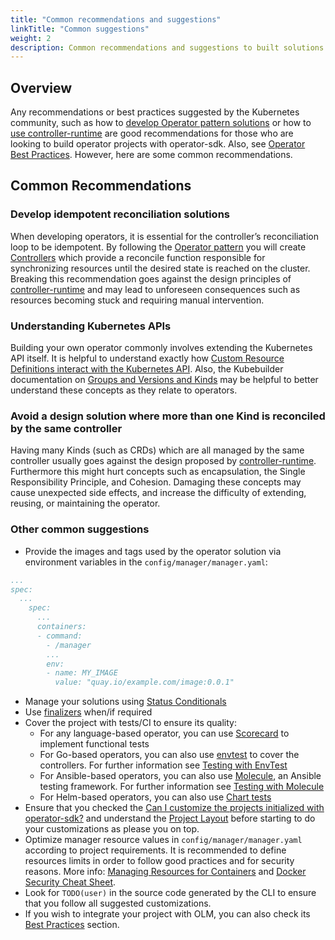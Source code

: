 ```yaml
---
title: "Common recommendations and suggestions"
linkTitle: "Common suggestions"
weight: 2
description: Common recommendations and suggestions to built solutions with Operator SDK
---
```


## Overview

Any recommendations or best practices suggested by the Kubernetes community, such as how to [develop Operator pattern solutions][operator-pattern] or how to [use controller-runtime][controller-runtime] are good recommendations for those who are looking to build operator projects with operator-sdk. Also, see [Operator Best Practices][operator-best-practices]. However, here are some common recommendations.

## Common Recommendations

### Develop idempotent reconciliation solutions

When developing operators, it is essential for the controller’s reconciliation loop to be idempotent. By following the [Operator pattern][operator-pattern] you will create [Controllers](https://kubernetes.io/docs/concepts/architecture/controller/) which provide a reconcile function responsible for synchronizing resources until the desired state is reached on the cluster. Breaking this recommendation goes against  the design principles of [controller-runtime][controller-runtime] and may lead to unforeseen consequences such as resources becoming stuck and requiring manual intervention.

### Understanding Kubernetes APIs

Building your own operator commonly involves extending the Kubernetes API itself. It is helpful to understand exactly how [Custom Resource Definitions interact with the Kubernetes API][k8s-crd-doc]. Also, the Kubebuilder documentation on [Groups and Versions and Kinds][kb-gkv] may be helpful to better understand these concepts as they relate to operators.

### Avoid a design solution where more than one Kind is reconciled by the same controller

Having many Kinds (such as CRDs) which are all managed by the same controller usually goes against the design proposed by [controller-runtime][controller-runtime]. Furthermore this might hurt concepts such as encapsulation, the Single Responsibility Principle, and Cohesion. Damaging these concepts may cause unexpected side effects, and increase the difficulty of extending, reusing, or maintaining the operator.

### Other common suggestions

- Provide the images and tags used by the operator solution via environment variables in the `config/manager/manager.yaml`: 

```yaml
...
spec:
  ...
    spec:
      ...
      containers:
      - command:
        - /manager
        ...
        env:
        - name: MY_IMAGE
          value: "quay.io/example.com/image:0.0.1"
```

- Manage your solutions using [Status Conditionals][status-conditionals] 
- Use [finalizers][finalizers] when/if required 
- Cover the project with tests/CI to ensure its quality:
    - For any language-based operator, you can use [Scorecard][scorecard] to implement functional tests
    - For Go-based operators, you can also use [envtest][envtest] to cover the controllers. For further information see [Testing with EnvTest][testing-with-envtest]
    - For Ansible-based operators, you can also use [Molecule][molecule], an Ansible testing framework. For further information see [Testing with Molecule][molecule-tests]
    - For Helm-based operators, you can also use [Chart tests][helm-chart-tests]
- Ensure that you checked the [Can I customize the projects initialized with operator-sdk?][faq] and understand the [Project Layout][project-layout] before starting to do your customizations as please you on top.
- Optimize manager resource values in `config/manager/manager.yaml` according to project requirements. It is recommended to define resources limits in order to follow good practices and for security reasons. More info: [Managing Resources for Containers][k8s-manage-resources] and [Docker Security Cheat Sheet][docker-cheats].
- Look for `TODO(user)` in the source code generated by the CLI to ensure that you follow all suggested customizations.
- If you wish to integrate your project with OLM, you can also check its [Best Practices][olm-best-practices] section.
 
[env-test]: https://pkg.go.dev/sigs.k8s.io/controller-runtime/pkg/envtest
[scorecard]: /docs/testing-operators/scorecard/
[testing-with-envtest]: /docs/building-operators/golang/testing
[olm-best-practices]: https://olm.operatorframework.io/docs/best-practices/
[finalizers]: /docs/building-operators/golang/advanced-topics/#handle-cleanup-on-deletion
[status-conditionals]: https://github.com/kubernetes/community/blob/master/contributors/devel/sig-architecture/api-conventions.md#typical-status-properties
[faq]: /docs/faqs/#can-i-customize-the-projects-initialized-with-operator-sdk
[project-layout]: /docs/overview/project-layout
[controller-runtime]: https://github.com/kubernetes-sigs/controller-runtime
[k8s-crd-doc]: https://kubernetes.io/docs/tasks/extend-kubernetes/custom-resources/custom-resource-definitions/
[operator-best-practices]: /docs/best-practices/best-practices
[kb-gkv]: https://book.kubebuilder.io/cronjob-tutorial/gvks.html
[operator-pattern]: https://kubernetes.io/docs/concepts/extend-kubernetes/operator/
[molecule]: https://molecule.readthedocs.io/en/latest/
[molecule-tests]: /docs/building-operators/ansible/testing-guide
[helm-chart-tests]: https://helm.sh/docs/topics/chart_tests/
[envtest]: https://pkg.go.dev/sigs.k8s.io/controller-runtime/pkg/envtest
[docker-cheats]: https://cheatsheetseries.owasp.org/cheatsheets/Docker_Security_Cheat_Sheet.html#rule-7-limit-resources-memory-cpu-file-descriptors-processes-restarts
[k8s-manage-resources]: https://kubernetes.io/docs/concepts/configuration/manage-resources-containers/
